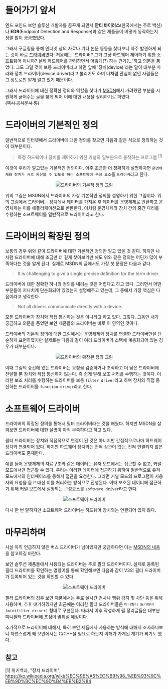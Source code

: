 # 들어가기 앞서
엔드 포인드 보안 솔루션 개발자를 꿈꾸게 되면서 <b>안티 바이러스</b>(한국에서는 주로 백신)나 <b>EDR</b>(Endpoint Detection and Response)과 같은 제품들이 어떻게 동작하는지 정말 많이 궁금했었다.

그래서 구글링을 통해 인터넷 상의 자료나 기타 논문 등등을 찾다보니 자주 발견하게 되는 것이 바로 <ins>드라이버</ins>였다. 처음에는 '드라이버? 그거 그냥 하드웨어 제어하기 위한 소프트웨어 
아니야? 실제 하드웨어를 관리하면서 어떻게(?) 하는 건가?...'하고 의문을 품었다. 그도 그럴 것이 보통 드라이버라고 하면 앞에 '장치(device)'라는 말이 대부분 따라와 장치 드라이버(device driver)라고 
불리기도 하며 나처럼 관심이 없던 사람들은 그 정도로만 얕게 알고 있기 때문이다.

그래서 드라이버에 대한 정확한 정의와 역할을 찾다가 [MSDN](https://docs.microsoft.com/en-us/windows-hardware/drivers/gettingstarted/what-is-a-driver-)에서 가려웠던 부분을 시원하게 긁어주는 글을 찾게 되어 이에 대한 내용을 정리하기로 하였다.  
~~(역시 공식문서 짱)~~

# 드라이버의 기본적인 정의
일반적으로 인터넷에서 드라이버에 대한 정의를 찾으면 다음과 같은 식으로 정의하는 것이 대부분이다.

> 특정 하드웨어나 장치를 제어하기 위한 커널의 일부분으로 동작하는 프로그램 <sup>[1]</sup>

이것이 우리가 알고있는 기본적인 정의이다. 아주 조금만 더 정확하게 설명하자면 `운영체제와 장치가 서로 통신할 수 있도록 하는 소프트웨어 구성 요소`를 `드라이버`라고 한다.

<p align="center">
<img alt="드라이버의 기본적 정의 그림" src="https://user-images.githubusercontent.com/77680436/125152829-78999680-e18a-11eb-8cb5-f629fa87a436.png"/>
</p>

위의 그림은 MSDN에서 드라이버의 가장 기본적인 정의를 설명하기 위한 그림이다. 위의 그림에서 드라이버는 장치에서 데이터를 가져온 후 데이터를 운영체제로 반환하고 
운영체제는 이를 애플리케이션으로 반환한다. 이처럼 운영체제와 장치 간의 중간 다리를 수행하는 소프트웨어를 일반적으로 드라이버라고 한다.

# 드라이버의 확장된 정의
보통의 경우 위와 같이 드라이버에 대한 기본적인 정의만 알고 있을 것 같다. 
하지만 나처럼 드라이버에 대해 조금만 더 깊게 찾아보기만 해도 위와 같은 정의는 어딘가 많이 부족하다는 것을 알게 된다. 실제로 MSDN의 글에서도 가장 첫 문장은 다음과 같다.

> It is challenging to give a single precise definition for the term driver.

드라이버에 대한 정확한 하나의 정의를 내리는 것은 어렵다고 하고 있다. 그러면서 어떤 부분들이 지나치게 단순화되어 있었는지 설명해주고 있는데, 그 중에서 가장 핵심은 다음이라고 생각한다.

> Not all drivers communicate directly with a device.

모든 드라이버가 장치와 직접 통신하는 것은 아니라고 하고 있다. 그렇다. 그동안 내가 궁금하고 의문을 품었던 보안 제품들의 드라이버는 바로 이 영역인 것이다.

드라이버의 기본적 정의에 대한 그림에서는 운영체제와 장치를 연결한 드라이버만을 단순하게 표현하였지만 실제로는 다음과 같이 여러 드라이버가 스택에 계층화되어 있는 경우가 대부분이다.

<p align="center">
<img alt="드라이버의 확장된 정의 그림" src="https://user-images.githubusercontent.com/77680436/125153238-52c1c100-e18d-11eb-866a-6bbd3f2b07b7.png"/>
</p>

이때 그림의 중간에 있는 드라이버는 요청을 검증하거나 조작하고 더 낮은 드라이버에 전달할 뿐 장치와 직접 통신하지 않는다. 즉 쉽게 말해 보조 처리를 수행하는 것이다. 
이러한 보조 처리를 수행하는 드라이버를 보통 `filter driver`라고 하며 장치와 직접 통신하는 드라이버를 `function driver`라고 한다.

# 소프트웨어 드라이버
드라이버의 확장된 정의를 통해서 필터 드라이버라는 것을 배웠다. 하지만 MSDN을 살펴보면 드라이버에 대한 설명이 아직 부족하다고 하고 있다.

필터 드라이버는 장치와 직접적으로 연결이 된 것은 아니지만 간접적으로나마 하드웨어 장치와 연결되어 있다. 하지만 하드웨어 장치와는 전혀 상관이 없는, 전혀 연결되지 않은 드라이버도 존재한다.

예를 들어 운영체제의 자료구조와 같은 데이터는 유저 모드에서는 접근할 수 없고, 커널 모드에서만 접근할 수 있다. 
우리는 이러한 데이터에 접근하기 위하여 일반적으로 유저 모드에서의 인터페이스를 통해서 접근을 요청한다. 그러면 커널 모드의 프로그램이 사용자의 요청을 듣고 대신 이를 처리하는 방식으로 진행된다.
이때 보호된 데이터에 접근하기 위해 커널 모드에서 실행되는 구성요소를 `software driver`라고 한다.

<p align="center">
<img alt="소프트웨어 드라이버" src="https://user-images.githubusercontent.com/77680436/125153716-a84b9d00-e190-11eb-99c9-322627eff3ae.png"/>
</p>

다시 한 번 말하지만 소프트웨어 드라이버는 하드웨어 장치와는 연결되어 있지 않다.

# 마무리하며
사실 아직 언급하지 않은 버스 드라이버가 남아있지만 궁금하다면 이는 [MSDN의 내용](https://docs.microsoft.com/en-us/windows-hardware/drivers/gettingstarted/what-is-a-driver-#additional-notes)을 참고하길 바란다.

보안 솔루션 제품들에서 사용되는 드라이버는 주로 필터 드라이버이다. 실제로 등록된 필터 드라이버를 확인하는 명령어를 통해 확인해보면 다음과 같이 V3의 필터 드라이버가 등록되어 있는 것을 
확인할 수 있다.

<p align="center">
<img alt="소프트웨어 드라이버" src="https://user-images.githubusercontent.com/77680436/125154212-e72f2200-e193-11eb-84d5-316ee505ddf3.png"/>
</p>

필터 드라이버의 경우 보안 제품에서는 주로 실시간 검사나 행위 감지 및 차단 등을 위해 사용하며, 추후 얘기하겠지만 최근에는 이러한 필터 드라이버들은 `미니필터 드라이버(minifilter driver)` 형태로 구현된다. 
따라서 이후 작성하게 될 정리글들은 대부분 미니필터 드라이버에 초점이 맞춰질 예정이다.

추가적으로 드라이버에 대해서, 특히 보안 제품에서 사용하는 방식에 대해서 조사하다보니 자연스럽게 왜 보안에서는 C/C++을 필요로 하는지 이해가 가게된 계기가 되기도 했다.

## 참고
[1] 위키백과, "장치 드라이버", https://ko.wikipedia.org/wiki/%EC%9E%A5%EC%B9%98_%EB%93%9C%EB%9D%BC%EC%9D%B4%EB%B2%84
